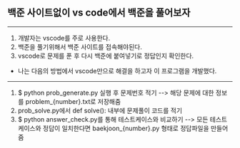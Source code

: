 ## 백준 사이트없이 vs code에서 백준을 풀어보자
-----
1. 개발자는 vscode를 주로 사용한다.
2. 백준을 풀기위해서 백준 사이트를 접속해야된다.
3. vscode로 문제를 푼 후 다시 백준에 붙여넣기로 정답인지 확인한다.

+ 나는 다음의 방법에서 vscode만으로 해결을 하고자 이 프로그램을 개발했다.
-----
1. $ python prob_generate.py 실행 후 문제번호 적기
--> 해당 문제에 대한 정보를 problem_{number}.txt로 저장해줌
2. prob_solve.py에서 def solve(): 내부에 문제풀이 코드를 적기
3. $ python answer_check.py를 통해 테스트케이스와 비교하기
--> 모든 테스트 케이스와 정답이 일치한다면 baekjoon_{number}.py 형태로 정답파일을 만들어줌

